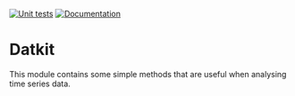[![Unit tests](https://github.com/myokit/datkit/actions/workflows/unit-tests-ubuntu.yml/badge.svg)](https://github.com/myokit/datkit/actions/workflows/unit-tests-ubuntu.yml)
[![Documentation](https://readthedocs.org/projects/datkit/badge/?version=latest)](https://datkit.readthedocs.io/?badge=latest)

# Datkit

This module contains some simple methods that are useful when analysing time
series data.

